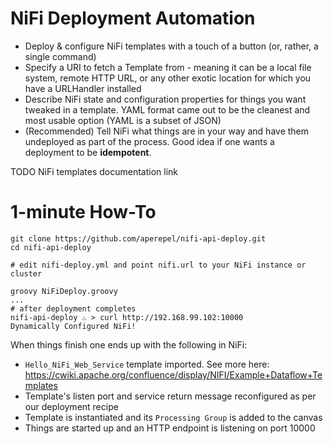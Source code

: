 
# NiFi Deployment Automation

 - Deploy & configure NiFi templates with a touch of a button (or, rather, a single command)
 - Specify a URI to fetch a Template from - meaning it can be a local file system, remote HTTP URL, or any other exotic location for which you have a URLHandler installed
 - Describe NiFi state and configuration properties for things you want tweaked in a template. YAML format came out to be the cleanest and most usable option (YAML is a subset of JSON)
 - (Recommended) Tell NiFi what things are in your way and have them undeployed as part of the process. Good idea if one wants a deployment to be **idempotent**.

TODO NiFi templates documentation link

# 1-minute How-To
```
git clone https://github.com/aperepel/nifi-api-deploy.git
cd nifi-api-deploy

# edit nifi-deploy.yml and point nifi.url to your NiFi instance or cluster

groovy NiFiDeploy.groovy
...
# after deployment completes
nifi-api-deploy ♨ > curl http://192.168.99.102:10000
Dynamically Configured NiFi!
```



When things finish one ends up with the following in NiFi:

 - `Hello_NiFi_Web_Service` template imported. See more here: https://cwiki.apache.org/confluence/display/NIFI/Example+Dataflow+Templates
 - Template's listen port and service return message reconfigured as per our deployment recipe
 - Template is instantiated and its  `Processing Group` is added to the canvas
 - Things are started up and an HTTP endpoint is listening on port 10000


